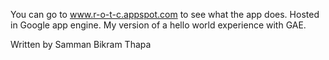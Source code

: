 You can go to www.r-o-t-c.appspot.com to see what the app does. Hosted in Google app engine. My version of a hello world experience with GAE.

Written by Samman Bikram Thapa
